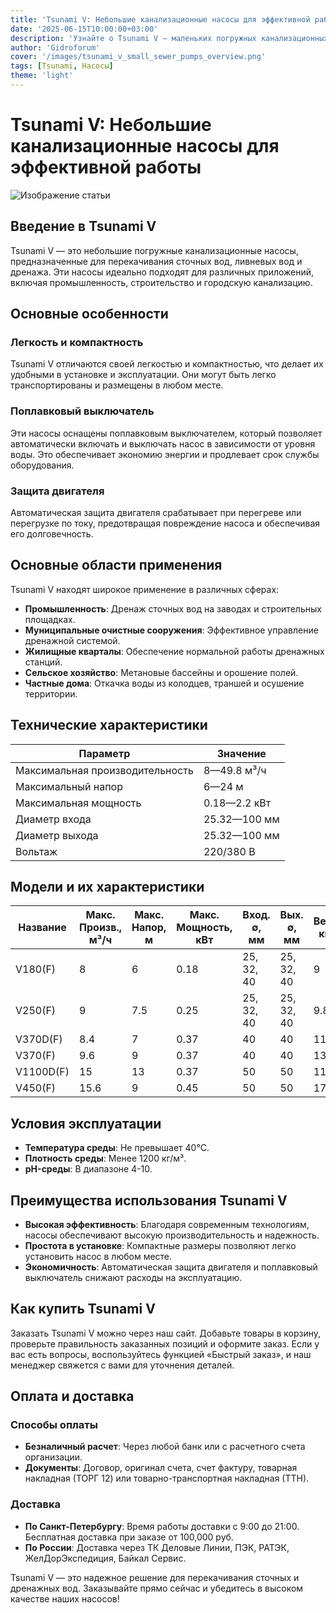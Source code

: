 ```yaml
---
title: 'Tsunami V: Небольшие канализационные насосы для эффективной работы'
date: '2025-06-15T10:00:00+03:00'
description: 'Узнайте о Tsunami V — маленьких погружных канализационных насосах, их характеристиках и областях применения. Оптимизируйте работу вашей системы.'
author: 'Gidroforum'
cover: '/images/tsunami_v_small_sewer_pumps_overview.png'
tags: [Tsunami, Насосы]
theme: 'light'
---
```


# Tsunami V: Небольшие канализационные насосы для эффективной работы

![Изображение статьи](/images/tsunami_v_small_sewer_pumps_overview.94754605)

## Введение в Tsunami V

Tsunami V — это небольшие погружные канализационные насосы, предназначенные для перекачивания сточных вод, ливневых вод и дренажа. Эти насосы идеально подходят для различных приложений, включая промышленность, строительство и городскую канализацию.

## Основные особенности

### Легкость и компактность
Tsunami V отличаются своей легкостью и компактностью, что делает их удобными в установке и эксплуатации. Они могут быть легко транспортированы и размещены в любом месте.

### Поплавковый выключатель
Эти насосы оснащены поплавковым выключателем, который позволяет автоматически включать и выключать насос в зависимости от уровня воды. Это обеспечивает экономию энергии и продлевает срок службы оборудования.

### Защита двигателя
Автоматическая защита двигателя срабатывает при перегреве или перегрузке по току, предотвращая повреждение насоса и обеспечивая его долговечность.

## Основные области применения

Tsunami V находят широкое применение в различных сферах:

- **Промышленность**: Дренаж сточных вод на заводах и строительных площадках.
- **Муниципальные очистные сооружения**: Эффективное управление дренажной системой.
- **Жилищные кварталы**: Обеспечение нормальной работы дренажных станций.
- **Сельское хозяйство**: Метановые бассейны и орошение полей.
- **Частные дома**: Откачка воды из колодцев, траншей и осушение территории.

## Технические характеристики

| Параметр               | Значение                                |
|------------------------|----------------------------------------|
| Максимальная производительность | 8—49.8 м³/ч                         |
| Максимальный напор      | 6—24 м                                  |
| Максимальная мощность   | 0.18—2.2 кВт                           |
| Диаметр входа           | 25.32—100 мм                            |
| Диаметр выхода          | 25.32—100 мм                            |
| Вольтаж                 | 220/380 В                               |

## Модели и их характеристики

| Название      | Макс. Произв., м³/ч | Макс. Напор, м | Макс. Мощность, кВт | Вход. ∅, мм | Вых. ∅, мм | Вес, кг  |
|---------------|---------------------|-----------------|----------------------|-------------|-------------|----------|
| V180(F)       | 8                   | 6               | 0.18                 | 25, 32, 40   | 25, 32, 40  | 9        |
| V250(F)       | 9                   | 7.5             | 0.25                 | 25, 32, 40   | 25, 32, 40  | 9.8      |
| V370D(F)      | 8.4                 | 7               | 0.37                 | 40           | 40          | 11       |
| V370(F)       | 9.6                 | 9               | 0.37                 | 40           | 40          | 13       |
| V1100D(F)     | 15                  | 13              | 0.37                 | 50           | 50          | 11       |
| V450(F)       | 15.6                | 9               | 0.45                 | 50           | 50          | 17       |

## Условия эксплуатации

- **Температура среды**: Не превышает 40°C.
- **Плотность среды**: Менее 1200 кг/м³.
- **pH-среды**: В диапазоне 4-10.

## Преимущества использования Tsunami V

- **Высокая эффективность**: Благодаря современным технологиям, насосы обеспечивают высокую производительность и надежность.
- **Простота в установке**: Компактные размеры позволяют легко установить насос в любом месте.
- **Экономичность**: Автоматическая защита двигателя и поплавковый выключатель снижают расходы на эксплуатацию.

## Как купить Tsunami V

Заказать Tsunami V можно через наш сайт. Добавьте товары в корзину, проверьте правильность заказанных позиций и оформите заказ. Если у вас есть вопросы, воспользуйтесь функцией «Быстрый заказ», и наш менеджер свяжется с вами для уточнения деталей.

## Оплата и доставка

### Способы оплаты
- **Безналичный расчет**: Через любой банк или с раcчетного счета организации.
- **Документы**: Договор, оригинал счета, счет фактуру, товарная накладная (ТОРГ 12) или товарно-транспортная накладная (ТТН).

### Доставка
- **По Санкт-Петербургу**: Время работы доставки с 9:00 до 21:00. Бесплатная доставка при заказе от 100,000 руб.
- **По России**: Доставка через ТК Деловые Линии, ПЭК, РАТЭК, ЖелДорЭкспедиция, Байкал Сервис.

Tsunami V — это надежное решение для перекачивания сточных и дренажных вод. Заказывайте прямо сейчас и убедитесь в высоком качестве наших насосов!
